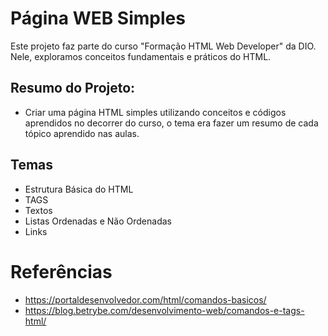 # Página WEB Simples

Este projeto faz parte do curso "Formação HTML Web Developer" da DIO. Nele, exploramos conceitos fundamentais e práticos do HTML.

## Resumo do Projeto:

- Criar uma página HTML simples utilizando conceitos e códigos aprendidos no decorrer do curso, o tema era fazer um resumo de cada tópico aprendido nas aulas.

## Temas

- Estrutura Básica do HTML
- TAGS
- Textos
- Listas Ordenadas e Não Ordenadas
- Links

# Referências

- https://portaldesenvolvedor.com/html/comandos-basicos/
- https://blog.betrybe.com/desenvolvimento-web/comandos-e-tags-html/
